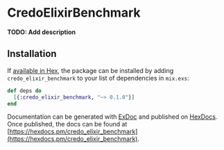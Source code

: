 # CredoElixirBenchmark

**TODO: Add description**

## Installation

If [available in Hex](https://hex.pm/docs/publish), the package can be installed
by adding `credo_elixir_benchmark` to your list of dependencies in `mix.exs`:

```elixir
def deps do
  [{:credo_elixir_benchmark, "~> 0.1.0"}]
end
```

Documentation can be generated with [ExDoc](https://github.com/elixir-lang/ex_doc)
and published on [HexDocs](https://hexdocs.pm). Once published, the docs can
be found at [https://hexdocs.pm/credo_elixir_benchmark](https://hexdocs.pm/credo_elixir_benchmark).

